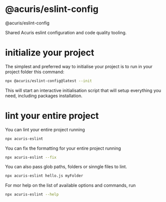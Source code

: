 # @acuris/eslint-config

@acuris/eslint-config

Shared Acuris eslint configuration and code quality tooling.

# initialize your project

The simplest and preferred way to initialise your project is to run in your project folder this command:

```sh
npx @acuris/eslint-config@latest --init
```

This will start an interactive initialisation script that will setup everything you need, including packages installation.

# lint your entire project

You can lint your entire project running

```sh
npx acuris-eslint
```

You can fix the formatting for your entire project running

```sh
npx acuris-eslint --fix
```

You can also pass glob paths, folders or sinngle files to lint.

```sh
npx acuris-eslint hello.js myFolder
```

For mor help on the list of available options and commands, run

```sh
npx acuris-eslint --help
```
